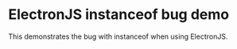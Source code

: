 # ElectronJS instanceof bug demo

This demonstrates the bug with instanceof when using ElectronJS.

